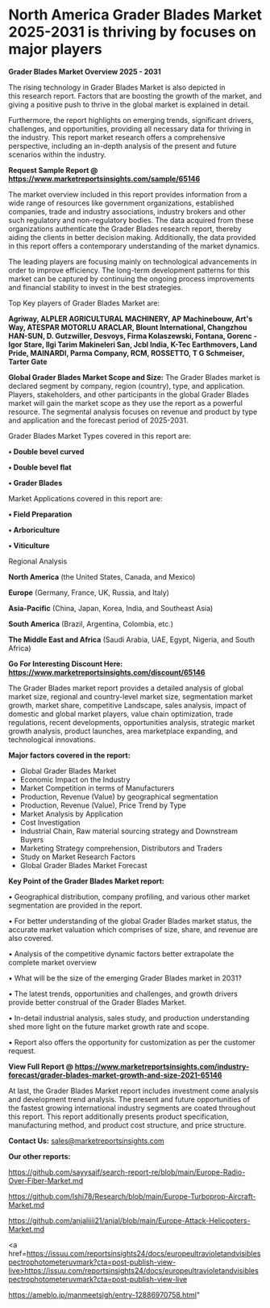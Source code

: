 # North America Grader Blades Market 2025-2031 is thriving by focuses on major players

<Strong> Grader Blades Market Overview 2025 - 2031</strong>

The rising technology in Grader Blades Market is also depicted in this research report. Factors that are boosting the growth of the market, and giving a positive push to thrive in the global market is explained in detail.

Furthermore, the report highlights on emerging trends, significant drivers, challenges, and opportunities, providing all necessary data for thriving in the industry. This report market research offers a comprehensive perspective, including an in-depth analysis of the present and future scenarios within the industry.

<strong>Request Sample Report @ <a href=https://www.marketreportsinsights.com/sample/65146>https://www.marketreportsinsights.com/sample/65146</a></strong>

The market overview included in this report provides information from a wide range of resources like government organizations, established companies, trade and industry associations, industry brokers and other such regulatory and non-regulatory bodies. The data acquired from these organizations authenticate the Grader Blades research report, thereby aiding the clients in better decision making. Additionally, the data provided in this report offers a contemporary understanding of the market dynamics.

The leading players are focusing mainly on technological advancements in order to improve efficiency. The long-term development patterns for this market can be captured by continuing the ongoing process improvements and financial stability to invest in the best strategies.

Top Key players of Grader Blades Market are:

<strong>Agriway, ALPLER AGRICULTURAL MACHINERY, AP Machinebouw, Art&#39;s Way, ATESPAR MOTORLU ARACLAR, Blount International, Changzhou HAN-SUN, D. Gutzwiller, Desvoys, Firma Kolaszewski, Fontana, Gorenc - Igor Stare, Ilgi Tarim Makineleri San, Jcbl India, K-Tec Earthmovers, Land Pride, MAINARDI, Parma Company, RCM, ROSSETTO, T G Schmeiser, Tarter Gate</strong>

<strong><b>Global Grader Blades Market Scope and Size:</b></strong>
The Grader Blades market is declared segment by company, region (country), type, and application. Players, stakeholders, and other participants in the global Grader Blades market will gain the market scope as they use the report as a powerful resource. The segmental analysis focuses on revenue and product by type and application and the forecast period of 2025-2031.

Grader Blades Market Types covered in this report are:

<strong>• Double bevel curved

• Double bevel flat

• Grader Blades</strong>

Market Applications covered in this report are:

<strong>• Field Preparation

• Arboriculture

• Viticulture</strong> 

Regional Analysis

<strong>North America</strong> (the United States, Canada, and Mexico)

<strong>Europe</strong> (Germany, France, UK, Russia, and Italy)

<strong>Asia-Pacific</strong> (China, Japan, Korea, India, and Southeast Asia)

<strong>South America</strong> (Brazil, Argentina, Colombia, etc.)

<strong>The Middle East and Africa</strong> (Saudi Arabia, UAE, Egypt, Nigeria, and South Africa)

<strong>Go For Interesting Discount Here: <a href=https://www.marketreportsinsights.com/discount/65146>https://www.marketreportsinsights.com/discount/65146</a></strong>

The Grader Blades market report provides a detailed analysis of global market size, regional and country-level market size, segmentation market growth, market share, competitive Landscape, sales analysis, impact of domestic and global market players, value chain optimization, trade regulations, recent developments, opportunities analysis, strategic market growth analysis, product launches, area marketplace expanding, and technological innovations.

<strong><b>Major factors covered in the report:</b></strong>
<ul>
  <li>Global Grader Blades Market </li>
  <li>Economic Impact on the Industry</li>
  <li>Market Competition in terms of Manufacturers</li>
  <li>Production, Revenue (Value) by geographical segmentation</li>
  <li>Production, Revenue (Value), Price Trend by Type</li>
  <li>Market Analysis by Application</li>
  <li>Cost Investigation</li>
  <li>Industrial Chain, Raw material sourcing strategy and Downstream Buyers</li>
  <li>Marketing Strategy comprehension, Distributors and Traders</li>
  <li>Study on Market Research Factors</li>
  <li>Global Grader Blades Market Forecast</li>
</ul>

<strong><b>Key Point of the Grader Blades Market report:</b></strong>

• Geographical distribution, company profiling, and various other market segmentation are provided in the report.

• For better understanding of the global Grader Blades market status, the accurate market valuation which comprises of size, share, and revenue are also covered.

• Analysis of the competitive dynamic factors better extrapolate the complete market overview

• What will be the size of the emerging Grader Blades market in 2031?

• The latest trends, opportunities and challenges, and growth drivers provide better construal of the Grader Blades Market.

• In-detail industrial analysis, sales study, and production understanding shed more light on the future market growth rate and scope.

• Report also offers the opportunity for customization as per the customer request.

<strong><b>View Full Report @ <a href=https://www.marketreportsinsights.com/industry-forecast/grader-blades-market-growth-and-size-2021-65146>https://www.marketreportsinsights.com/industry-forecast/grader-blades-market-growth-and-size-2021-65146</a></b></strong>


At last, the Grader Blades Market report includes investment come analysis and development trend analysis. The present and future opportunities of the fastest growing international industry segments are coated throughout this report. This report additionally presents product specification, manufacturing method, and product cost structure, and price structure.

<strong>Contact Us:</strong>
sales@marketreportsinsights.com

<strong>Our other reports:</strong>

<a href=https://github.com/sayysaif/search-report-re/blob/main/Europe-Radio-Over-Fiber-Market.md>https://github.com/sayysaif/search-report-re/blob/main/Europe-Radio-Over-Fiber-Market.md</a>

<a href=https://github.com/Ishi78/Research/blob/main/Europe-Turboprop-Aircraft-Market.md>https://github.com/Ishi78/Research/blob/main/Europe-Turboprop-Aircraft-Market.md</a>

<a href=https://github.com/anjaliiii21/anjal/blob/main/Europe-Attack-Helicopters-Market.md>https://github.com/anjaliiii21/anjal/blob/main/Europe-Attack-Helicopters-Market.md</a>

<a href=https://issuu.com/reportsinsights24/docs/europeultravioletandvisiblespectrophotometeruvmark?cta=post-publish-view-live>https://issuu.com/reportsinsights24/docs/europeultravioletandvisiblespectrophotometeruvmark?cta=post-publish-view-live</a>

<a href=https://ameblo.jp/manmeetsigh/entry-12886970758.html>https://ameblo.jp/manmeetsigh/entry-12886970758.html</a>"
